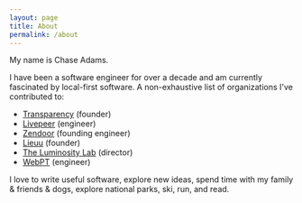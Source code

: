 ```yaml
---
layout: page
title: About
permalink: /about
---
```


My name is Chase Adams.

I have been a software engineer for over a decade and am currently fascinated by local-first software. A non-exhaustive list of organizations I've contributed to:

- [Transparency](https://filetransparency.com/) (founder)
- [Livepeer](https://livepeer.org/) (engineer)
- [Zendoor](https://zendoor.com/) (founding engineer)
- [Lieuu](https://lieuu.com/) (founder)
- [The Luminosity Lab](https://theluminositylab.com/) (director)
- [WebPT](https://webpt.com/) (engineer)

I love to write useful software, explore new ideas, spend time with my family & friends & dogs, explore national parks, ski, run, and read.
